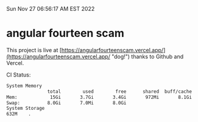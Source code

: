 Sun Nov 27 06:56:17 AM EST 2022

# angular fourteen scam


This project is live at [https://angularfourteenscam.vercel.app/](https://angularfourteenscam.vercel.app/ "dog!") thanks to Github and Vercel.

CI Status: 

```bash
System Memory
               total        used        free      shared  buff/cache   available
Mem:            15Gi       3.7Gi       3.4Gi       972Mi       8.1Gi        10Gi
Swap:          8.0Gi       7.0Mi       8.0Gi
System Storage
632M	.
```
```bash
